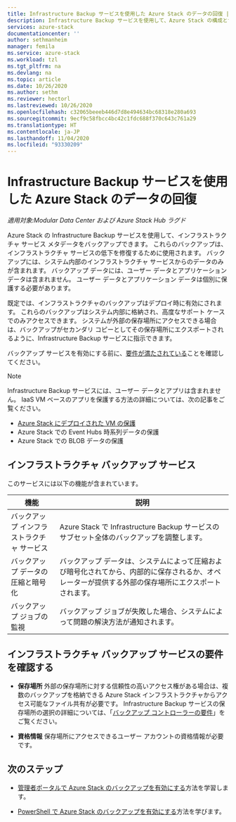 ```yaml
---
title: Infrastructure Backup サービスを使用した Azure Stack のデータの回復 | Microsoft Docs
description: Infrastructure Backup サービスを使用して、Azure Stack の構成とサービス データをバックアップおよび復元する方法について学習します。
services: azure-stack
documentationcenter: ''
author: sethmanheim
manager: femila
ms.service: azure-stack
ms.workload: tzl
ms.tgt_pltfrm: na
ms.devlang: na
ms.topic: article
ms.date: 10/26/2020
ms.author: sethm
ms.reviewer: hectorl
ms.lastreviewed: 10/26/2020
ms.openlocfilehash: c32065beeeb446d7d8e494634bc68318e280a693
ms.sourcegitcommit: 9ecf9c58fbcc4bc42c1fdc688f370c643c761a29
ms.translationtype: HT
ms.contentlocale: ja-JP
ms.lasthandoff: 11/04/2020
ms.locfileid: "93330209"
---
```

# <a name="recover-data-in-azure-stack-with-the-infrastructure-backup-service"></a>Infrastructure Backup サービスを使用した Azure Stack のデータの回復

*適用対象:Modular Data Center および Azure Stack Hub ラグド*

Azure Stack の Infrastructure Backup サービスを使用して、インフラストラクチャ サービス メタデータをバックアップできます。 これらのバックアップは、インフラストラクチャ サービスの低下を修復するために使用されます。 バックアップには、システム内部のインフラストラクチャ サービスからのデータのみが含まれます。 バックアップ データには、ユーザー データとアプリケーション データは含まれません。 ユーザー データとアプリケーション データは個別に保護する必要があります。

既定では、インフラストラクチャのバックアップはデプロイ時に有効にされます。 これらのバックアップはシステム内部に格納され、高度なサポート ケースでのみアクセスできます。 システムが外部の保存場所にアクセスできる場合は、バックアップがセカンダリ コピーとしてその保存場所にエクスポートされるように、Infrastructure Backup サービスに指示できます。

バックアップ サービスを有効にする前に、[要件が満たされている](../../operator/azure-stack-backup-reference.md#backup-controller-requirements)ことを確認してください。

> [!NOTE]
> Infrastructure Backup サービスには、ユーザー データとアプリは含まれません。 IaaS VM ベースのアプリを保護する方法の詳細については、次の記事をご覧ください。
>
> - [Azure Stack にデプロイされた VM の保護](../../user/azure-stack-manage-vm-protect.md)
> - Azure Stack での Event Hubs 時系列データの保護
> - Azure Stack での BLOB データの保護

## <a name="the-infrastructure-backup-service"></a>インフラストラクチャ バックアップ サービス

このサービスには以下の機能が含まれています。

| 機能                                            | 説明                                                                                                                                                |
|----------------------------------------------------|------------------------------------------------------------------------------------------------------------------------------------------------------------|
| バックアップ インフラストラクチャ サービス                     | Azure Stack で Infrastructure Backup サービスのサブセット全体のバックアップを調整します。 |
| バックアップ データの圧縮と暗号化 | バックアップ データは、システムによって圧縮および暗号化されてから、内部的に保存されるか、オペレーターが提供する外部の保存場所にエクスポートされます。                |
| バックアップ ジョブの監視                              | バックアップ ジョブが失敗した場合、システムによって問題の解決方法が通知されます。                                                                                                |

## <a name="verify-requirements-for-the-infrastructure-backup-service"></a>インフラストラクチャ バックアップ サービスの要件を確認する

- **保存場所** 外部の保存場所に対する信頼性の高いアクセス権がある場合は、複数のバックアップを格納できる Azure Stack インフラストラクチャからアクセス可能なファイル共有が必要です。 Infrastructure Backup サービスの保存場所の選択の詳細については、「[バックアップ コントローラーの要件](../../operator/azure-stack-backup-reference.md#backup-controller-requirements)」をご覧ください。

- **資格情報** 保存場所にアクセスできるユーザー アカウントの資格情報が必要です。

## <a name="next-steps"></a>次のステップ

- [管理者ポータルで Azure Stack のバックアップを有効にする](../../operator/azure-stack-backup-enable-backup-console.md)方法を学習します。

- [PowerShell で Azure Stack のバックアップを有効にする](../../operator/azure-stack-backup-enable-backup-powershell.md)方法を学びます。

